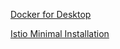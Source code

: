 
[Docker for Desktop](https://preliminary.istio.io/docs/setup/kubernetes/platform-setup/docker-for-desktop/)

[Istio Minimal Installation](https://preliminary.istio.io/docs/setup/kubernetes/minimal-install/)
